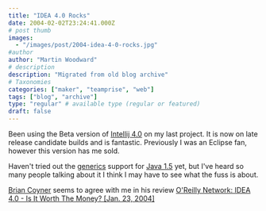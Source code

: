 ```yaml
---
title: "IDEA 4.0 Rocks"
date: 2004-02-02T23:24:41.000Z
# post thumb
images:
  - "/images/post/2004-idea-4-0-rocks.jpg"
#author
author: "Martin Woodward"
# description
description: "Migrated from old blog archive"
# Taxonomies
categories: ["maker", "teamprise", "web"]
tags: ["blog", "archive"]
type: "regular" # available type (regular or featured)
draft: false
---
```

Been using the Beta version of [Intellij 4.0](http://www.intellij.com) on my last project.  It is now on late release candidate builds and is fantastic.  Previously I was an Eclipse fan, however this version has me sold.

Haven't tried out the [generics](http://jcp.org/en/jsr/detail?id=14) support for [Java 1.5](http://java.sun.com/j2se/1.5.0/) yet, but I've heard so many people talking about it I think I may have to see what the fuss is about.

[Brian Coyner](http://www.oreillynet.com/pub/au/1078) seems to agree with me in his review [O'Reilly Network: IDEA 4.0 - Is It Worth The Money? [Jan. 23, 2004]](http://www.oreillynet.com/pub/wlg/4268)